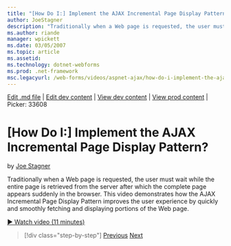 ```yaml
---
title: "[How Do I:] Implement the AJAX Incremental Page Display Pattern? | Microsoft Docs"
author: JoeStagner
description: "Traditionally when a Web page is requested, the user must wait while the entire page is retrieved from the server after which the complete page appears sudde..."
ms.author: riande
manager: wpickett
ms.date: 03/05/2007
ms.topic: article
ms.assetid: 
ms.technology: dotnet-webforms
ms.prod: .net-framework
msc.legacyurl: /web-forms/videos/aspnet-ajax/how-do-i-implement-the-ajax-incremental-page-display-pattern
---
```

[Edit .md file](C:\Projects\msc\dev\Msc.Www\Web.ASP\App_Data\github\web-forms\videos\aspnet-ajax\how-do-i-implement-the-ajax-incremental-page-display-pattern.md) | [Edit dev content](http://www.aspdev.net/umbraco#/content/content/edit/26585) | [View dev content](http://docs.aspdev.net/tutorials/web-forms/videos/aspnet-ajax/how-do-i-implement-the-ajax-incremental-page-display-pattern.html) | [View prod content](http://www.asp.net/web-forms/videos/aspnet-ajax/how-do-i-implement-the-ajax-incremental-page-display-pattern) | Picker: 33608

[How Do I:] Implement the AJAX Incremental Page Display Pattern?
====================
by [Joe Stagner](https://github.com/JoeStagner)

Traditionally when a Web page is requested, the user must wait while the entire page is retrieved from the server after which the complete page appears suddenly in the browser. This video demonstrates how the AJAX Incremental Page Display Pattern improves the user experience by quickly and smoothly fetching and displaying portions of the Web page.

[&#9654; Watch video (11 minutes)](https://channel9.msdn.com/Blogs/ASP-NET-Site-Videos/how-do-i-implement-the-ajax-incremental-page-display-pattern)

>[!div class="step-by-step"] [Previous](how-do-i-implement-the-ajax-paging-pattern.md) [Next](how-do-i-implement-the-incremental-page-display-pattern-using-http-get-and-post.md)